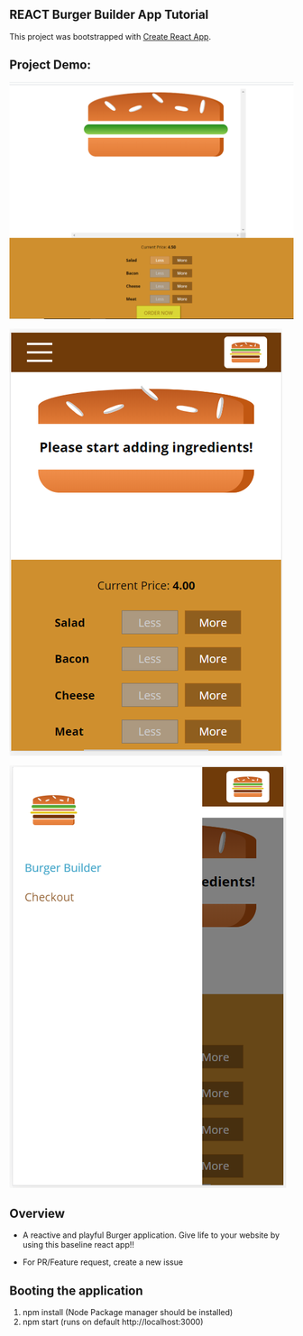 ## REACT Burger Builder App Tutorial

This project was bootstrapped with [Create React App](https://github.com/facebookincubator/create-react-app).

## Project Demo:
![GitHub Logo](https://github.com/Vishalckc/ReactBurgerApp/blob/master/public/images/burger.PNG?raw=true)

![GitHub Logo](https://github.com/Vishalckc/ReactBurgerApp/blob/master/public/images/Burger-Mobile.PNG?raw=true)

![GitHub Logo](https://github.com/Vishalckc/ReactBurgerApp/blob/master/public/images/Burger-Mobile-SideDrawer.PNG?raw=true)

## Overview
- A reactive and playful Burger application. Give life to your website by using this baseline react app!!

* For PR/Feature request, create a new issue
## Booting the application
1) npm install (Node Package manager should be installed)
2) npm start (runs on default http://localhost:3000)

